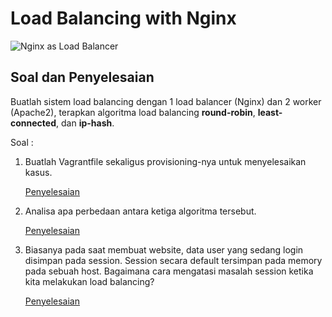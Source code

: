 # Load Balancing with Nginx

![Nginx as Load Balancer](https://static.thegeekstuff.com/wp-content/uploads/2017/01/nginx-loadbalancer.png)

## Soal dan Penyelesaian
Buatlah sistem load balancing dengan 1 load balancer (Nginx) dan 2 worker (Apache2), terapkan algoritma load balancing **round-robin**, **least-connected**, dan **ip-hash**.

Soal :
1. Buatlah Vagrantfile sekaligus provisioning-nya untuk menyelesaikan kasus.

    [Penyelesaian](https://github.com/nahdazahra/cloud2018/blob/master/Nginx/soal-1.md)

2. Analisa apa perbedaan antara ketiga algoritma tersebut.

    [Penyelesaian](https://github.com/nahdazahra/cloud2018/blob/master/Nginx/soal-2.md)

3. Biasanya pada saat membuat website, data user yang sedang login disimpan pada session. Session secara default tersimpan pada memory pada sebuah host. Bagaimana cara mengatasi masalah session ketika kita melakukan load balancing?

    [Penyelesaian](https://github.com/nahdazahra/cloud2018/blob/master/Nginx/soal-3.md)
